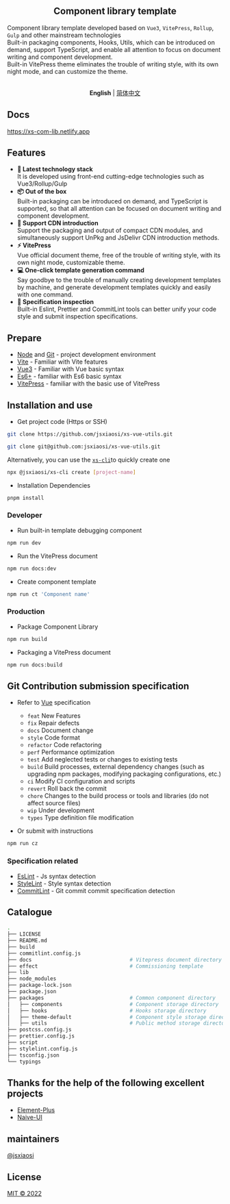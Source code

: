 <div align='center' ><h2>Component library template</h2></div>

<div align='left' >
Component library template developed based on <code>Vue3</code>, <code>VitePress</code>, <code>Rollup</code>, <code>Gulp</code> and other mainstream technologies<br/>
Built-in packaging components, Hooks, Utils, which can be introduced on demand, support TypeScript, and enable all attention to focus on document writing and component development.<br/>
Built-in VitePress theme eliminates the trouble of writing style, with its own night mode, and can customize the theme.
</div>
<br/>

<p align='center'>
  <b>English</b> | 
  <a href="https://github.com/jsxiaosi/xs-components-lib/blob/main/README.zh-CN.md">简体中文</a>
</p>

## Docs

<https://xs-com-lib.netlify.app>

## Features

- **🚀 Latest technology stack**<br/>
  It is developed using front-end cutting-edge technologies such as Vue3/Rollup/Gulp
- **📦 Out of the box**<br/>
  Built-in packaging can be introduced on demand, and TypeScript is supported, so that all attention can be focused on document writing and component development.
- **🔗 Support CDN introduction**<br/>
  Support the packaging and output of compact CDN modules, and simultaneously support UnPkg and JsDelivr CDN introduction methods.
- **⚡️ VitePress**<br/>
  Vue official document theme, free of the trouble of writing style, with its own night mode, customizable theme.
- **💻 One-click template generation command**<br/>
  Say goodbye to the trouble of manually creating development templates by machine, and generate development templates quickly and easily with one command.
- **🚧 Specification inspection**<br/>
  Built-in Eslint, Prettier and CommitLint tools can better unify your code style and submit inspection specifications.

## Prepare

- [Node](http://nodejs.org/) and [Git](https://git-scm.com/) - project development environment
- [Vite](https://cn.vitejs.dev/) - Familiar with Vite features
- [Vue3](https://v3.cn.vuejs.org/) - Familiar with Vue basic syntax
- [Es6+](http://es6.ruanyifeng.com/) - familiar with Es6 basic syntax
- [VitePress](https://vuepress.vuejs.org/) - familiar with the basic use of VitePress

## Installation and use

- Get project code (Https or SSH)

```bash
git clone https://github.com/jsxiaosi/xs-vue-utils.git

git clone git@github.com:jsxiaosi/xs-vue-utils.git
```

Alternatively, you can use the [`xs-cli`](https://github.com/jsxiaosi/xs-cli)to quickly create one

```bash
npx @jsxiaosi/xs-cli create [project-name]
```

- Installation Dependencies

```bash
pnpm install
```

### Developer

- Run built-in template debugging component

```bash
npm run dev
```

- Run the VitePress document

```bash
npm run docs:dev
```

- Create component template

```bash
npm run ct 'Component name'
```

### Production

- Package Component Library

```bash
npm run build
```

- Packaging a VitePress document

```bash
npm run docs:build
```

## Git Contribution submission specification

- Refer to [Vue](https://github.com/vuejs/vue/blob/dev/.github/COMMIT_CONVENTION.md) specification

  - `feat` New Features
  - `fix` Repair defects
  - `docs` Document change
  - `style` Code format
  - `refactor` Code refactoring
  - `perf` Performance optimization
  - `test` Add neglected tests or changes to existing tests
  - `build` Build processes, external dependency changes (such as upgrading npm packages, modifying packaging configurations, etc.)
  - `ci` Modify CI configuration and scripts
  - `revert` Roll back the commit
  - `chore` Changes to the build process or tools and libraries (do not affect source files)
  - `wip` Under development
  - `types` Type definition file modification

- Or submit with instructions

```bash
npm run cz
```

### Specification related

- [EsLint](https://eslint.org/) - Js syntax detection
- [StyleLint](https://stylelint.io/) - Style syntax detection
- [CommitLint](https://commitlint.js.org/#/) - Git commit commit specification detection

## Catalogue

```bash
.
├── LICENSE
├── README.md
├── build
├── commitlint.config.js
├── docs                                # Vitepress document directory
├── effect                              # Commissioning template
├── lib
├── node_modules
├── package-lock.json
├── package.json
├── packages                            # Common component directory
│   ├── components                      # Component storage directory
│   ├── hooks                           # Hooks storage directory
│   ├── theme-default                   # Component style storage directory
│   ├── utils                           # Public method storage directory
├── postcss.config.js
├── prettier.config.js
├── script
├── stylelint.config.js
├── tsconfig.json
└── typings
```

## Thanks for the help of the following excellent projects

- [Element-Plus](https://github.com/element-plus/element-plus)
- [Naive-UI](https://github.com/tusen-ai/naive-ui)

## maintainers

[@jsxiaosi](https://github.com/jsxiaosi)

## License

[MIT © 2022](./LICENSE)
